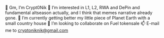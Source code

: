👋 Gm, I’m Crypt0Nik
👀 I’m interested in L1, L2, RWA and DePin and fundamental altseason actually, and I think that memes narrative already gone.
🌱 I’m currently getting better my little piece of Planet Earth with a small country house 
💞️ I’m looking to collaborate on Fuel tokensale
📫 E-mail me to cryptoniknik@gmail.com
